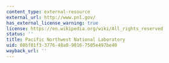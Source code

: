 ```yaml
---
content_type: external-resource
external_url: http://www.pnl.gov/
has_external_license_warning: true
license: https://en.wikipedia.org/wiki/All_rights_reserved
status: ''
title: Pacific Northwest National Laboratory
uid: 08bf81f3-3776-48a0-9016-7505e497be40
wayback_url: ''
---
```


